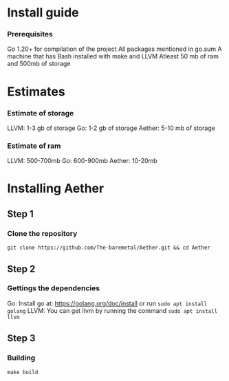 # Install guide

### Prerequisites
Go 1.20+ for compilation of the project
All packages mentioned in go.sum
A machine that has Bash installed with make and LLVM
Atleast 50 mb of ram and 500mb of storage

# Estimates

### Estimate of storage
LLVM: 1-3 gb of storage
Go: 1-2 gb of storage
Aether: 5-10 mb of storage

### Estimate of ram
LLVM: 500-700mb
Go: 600-900mb
Aether: 10-20mb

# Installing Aether

## Step 1
### Clone the repository
```git clone https://github.com/The-baremetal/Aether.git && cd Aether```
## Step 2
### Gettings the dependencies
Go: Install go at: https://golang.org/doc/install or run ```sudo apt install golang```
LLVM: You can get llvm by running the command ```sudo apt install llvm```
## Step 3
### Building
```make build```
